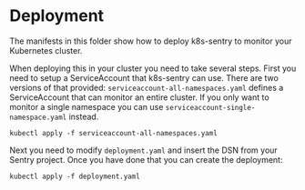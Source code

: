 # Deployment

The manifests in this folder show how to deploy k8s-sentry to monitor your
Kubernetes cluster.

When deploying this in your cluster you need to take several steps. First
you need to setup a ServiceAccount that k8s-sentry can use. There are two
versions of that provided: `serviceaccount-all-namespaces.yaml` defines a
ServiceAccount that can monitor an entire cluster. If you only want to monitor
a single namespace you can use  `serviceaccount-single-namespace.yaml` instead.

```shell
kubectl apply -f serviceaccount-all-namespaces.yaml
```

Next you need to modify `deployment.yaml` and insert the DSN from your Sentry project.
Once you have done that you can create the deployment:

```shell
kubectl apply -f deployment.yaml
```
